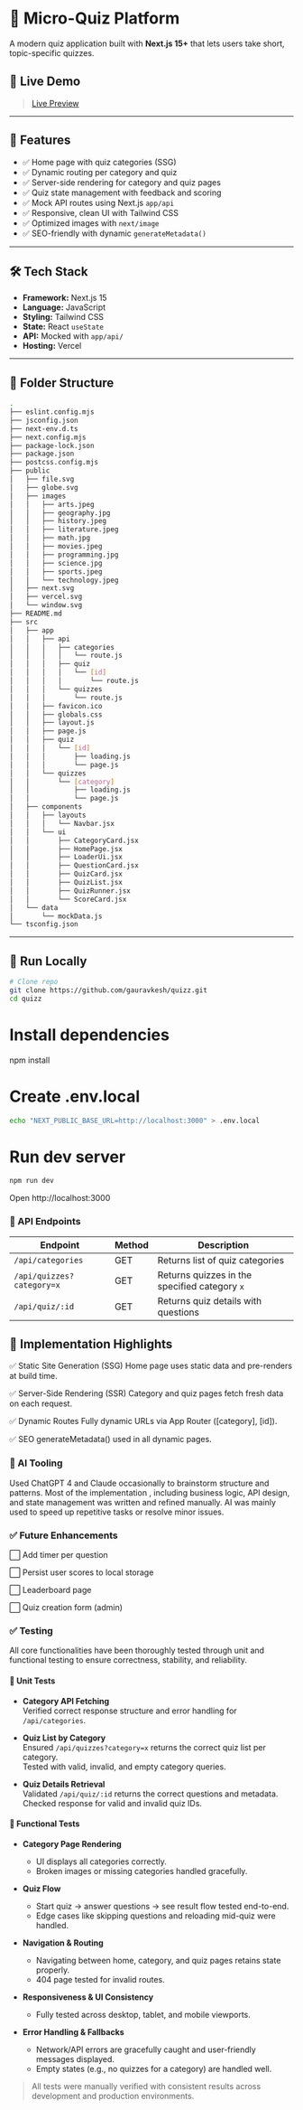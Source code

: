 # 🧠 Micro-Quiz Platform

A modern quiz application built with **Next.js 15+** that lets users take short, topic-specific quizzes.

## 🚀 Live Demo

> [Live Preview](https://quizz-eta-ecru.vercel.app/)

---

## 📸 Features

- ✅ Home page with quiz categories (SSG)
- ✅ Dynamic routing per category and quiz
- ✅ Server-side rendering for category and quiz pages
- ✅ Quiz state management with feedback and scoring
- ✅ Mock API routes using Next.js `app/api`
- ✅ Responsive, clean UI with Tailwind CSS
- ✅ Optimized images with `next/image`
- ✅ SEO-friendly with dynamic `generateMetadata()`

---

## 🛠️ Tech Stack

- **Framework:** Next.js 15
- **Language:** JavaScript
- **Styling:** Tailwind CSS
- **State:** React `useState`
- **API:** Mocked with `app/api/`
-  **Hosting:** Vercel

---

## 📂 Folder Structure

```bash
.
├── eslint.config.mjs
├── jsconfig.json
├── next-env.d.ts
├── next.config.mjs
├── package-lock.json
├── package.json
├── postcss.config.mjs
├── public
│   ├── file.svg
│   ├── globe.svg
│   ├── images
│   │   ├── arts.jpeg
│   │   ├── geography.jpg
│   │   ├── history.jpeg
│   │   ├── literature.jpeg
│   │   ├── math.jpg
│   │   ├── movies.jpeg
│   │   ├── programming.jpg
│   │   ├── science.jpg
│   │   ├── sports.jpeg
│   │   └── technology.jpeg
│   ├── next.svg
│   ├── vercel.svg
│   └── window.svg
├── README.md
├── src
│   ├── app
│   │   ├── api
│   │   │   ├── categories
│   │   │   │   └── route.js
│   │   │   ├── quiz
│   │   │   │   └── [id]
│   │   │   │       └── route.js
│   │   │   └── quizzes
│   │   │       └── route.js
│   │   ├── favicon.ico
│   │   ├── globals.css
│   │   ├── layout.js
│   │   ├── page.js
│   │   ├── quiz
│   │   │   └── [id]
│   │   │       ├── loading.js
│   │   │       └── page.js
│   │   └── quizzes
│   │       └── [category]
│   │           ├── loading.js
│   │           └── page.js
│   ├── components
│   │   ├── layouts
│   │   │   └── Navbar.jsx
│   │   └── ui
│   │       ├── CategoryCard.jsx
│   │       ├── HomePage.jsx
│   │       ├── LoaderUi.jsx
│   │       ├── QuestionCard.jsx
│   │       ├── QuizCard.jsx
│   │       ├── QuizList.jsx
│   │       ├── QuizRunner.jsx
│   │       └── ScoreCard.jsx
│   └── data
│       └── mockData.js
└── tsconfig.json

```



---

## 🧪 Run Locally

```bash
# Clone repo
git clone https://github.com/gauravkesh/quizz.git
cd quizz

```
# Install dependencies
npm install

# Create .env.local
```bash
echo "NEXT_PUBLIC_BASE_URL=http://localhost:3000" > .env.local
```

# Run dev server
```bash
npm run dev
```
Open http://localhost:3000


### 📘 API Endpoints

| Endpoint               | Method | Description                            |
|------------------------|--------|----------------------------------------|
| `/api/categories`      | GET    | Returns list of quiz categories        |
| `/api/quizzes?category=x` | GET | Returns quizzes in the specified category `x` |
| `/api/quiz/:id`        | GET    | Returns quiz details with questions    |


## 🧠 Implementation Highlights
✅ Static Site Generation (SSG)
Home page uses static data and pre-renders at build time.

✅ Server-Side Rendering (SSR)
Category and quiz pages fetch fresh data on each request.

✅ Dynamic Routes
Fully dynamic URLs via App Router ([category], [id]).

✅ SEO
generateMetadata() used in all dynamic pages.

### 🤖 AI Tooling
Used ChatGPT 4 and Claude occasionally to brainstorm structure and patterns. Most of the implementation , including business logic, API design, and state management  was written and refined manually. AI was mainly used to speed up repetitive tasks or resolve minor issues.

### ✅ Future Enhancements
⬜ Add timer per question

⬜ Persist user scores to local storage

⬜ Leaderboard page

⬜ Quiz creation form (admin)


### ✅ Testing

All core functionalities have been thoroughly tested through unit and functional testing to ensure correctness, stability, and reliability.

#### 🔹 Unit Tests

- **Category API Fetching**  
  Verified correct response structure and error handling for `/api/categories`.

- **Quiz List by Category**  
  Ensured `/api/quizzes?category=x` returns the correct quiz list per category.  
  Tested with valid, invalid, and empty category queries.

- **Quiz Details Retrieval**  
  Validated `/api/quiz/:id` returns the correct questions and metadata.  
  Checked response for valid and invalid quiz IDs.

#### 🔹 Functional Tests

- **Category Page Rendering**  
  - UI displays all categories correctly.  
  - Broken images or missing categories handled gracefully.

- **Quiz Flow**  
  - Start quiz → answer questions → see result flow tested end-to-end.  
  - Edge cases like skipping questions and reloading mid-quiz were handled.

- **Navigation & Routing**  
  - Navigating between home, category, and quiz pages retains state properly.  
  - 404 page tested for invalid routes.

- **Responsiveness & UI Consistency**  
  - Fully tested across desktop, tablet, and mobile viewports.

- **Error Handling & Fallbacks**  
  - Network/API errors are gracefully caught and user-friendly messages displayed.  
  - Empty states (e.g., no quizzes for a category) are handled well.

> All tests were manually verified with consistent results across development and production environments.


